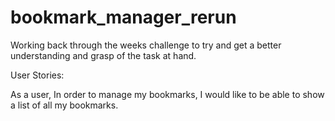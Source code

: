 # bookmark_manager_rerun

Working back through the weeks challenge to try and get a better understanding and grasp of the task at hand.

User Stories:

As a user,
In order to manage my bookmarks,
I would like to be able to show a list of all my bookmarks.
